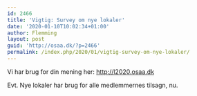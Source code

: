 ```yaml
---
id: 2466
title: 'Vigtig: Survey om nye lokaler'
date: '2020-01-10T10:02:34+01:00'
author: Flemming
layout: post
guid: 'http://osaa.dk/?p=2466'
permalink: /index.php/2020/01/vigtig-survey-om-nye-lokaler/
---
```


Vi har brug for din mening her: <http://l2020.osaa.dk>

Evt. Nye lokaler har brug for alle medlemmernes tilsagn, nu.